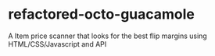 # refactored-octo-guacamole
A Item price scanner that looks for the best flip margins using HTML/CSS/Javascript and API
